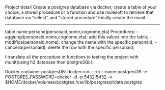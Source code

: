 Project detail
Create a postgres database via docker, create a table of your choice,
a stored procedure or a function and use mulesoft to retrieve that database via "select" and "stored procedure".Finally create the munit.

---
table name:persone(personaid,nome,cognome,eta)
Procedures: 
  -aggiungi(personaid,nome,cognome,eta): add this values into the table;
  -modifica(personaid,nome): change the name with the specific personaid;
  -cancella(personaid): delete the row with the specific personaid;

I translate all the procedure in functions to testing the project with munit(using h2 database than postgreSQL). 

Docker container postgresDB: docker run --rm --name postgresDB -e POSTGRES_PASSWORD=docker -d -p 5432:5432 -v $HOME/docker/volumes/postgres:/var/lib/postgresql/data postgres
